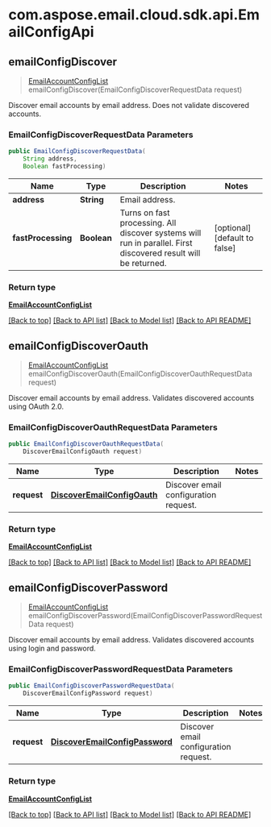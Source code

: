 # com.aspose.email.cloud.sdk.api.EmailConfigApi

<a name="emailConfigDiscover"></a>
## **emailConfigDiscover**
> [EmailAccountConfigList](EmailAccountConfigList.md) emailConfigDiscover(EmailConfigDiscoverRequestData request)

Discover email accounts by email address. Does not validate discovered accounts.             

### **EmailConfigDiscoverRequestData** Parameters
```java
public EmailConfigDiscoverRequestData(
    String address, 
    Boolean fastProcessing)
```

Name | Type | Description  | Notes
------------- | ------------- | ------------- | -------------
 **address** | **String**| Email address. |
 **fastProcessing** | **Boolean**| Turns on fast processing. All discover systems will run in parallel. First discovered result will be returned.              | [optional] [default to false]

### Return type

[**EmailAccountConfigList**](EmailAccountConfigList.md)

[[Back to top]](#) [[Back to API list]](README.md#documentation-for-api-endpoints) [[Back to Model list]](README.md#documentation-for-models) [[Back to API README]](README.md)

<a name="emailConfigDiscoverOauth"></a>
## **emailConfigDiscoverOauth**
> [EmailAccountConfigList](EmailAccountConfigList.md) emailConfigDiscoverOauth(EmailConfigDiscoverOauthRequestData request)

Discover email accounts by email address. Validates discovered accounts using OAuth 2.0.             

### **EmailConfigDiscoverOauthRequestData** Parameters
```java
public EmailConfigDiscoverOauthRequestData(
    DiscoverEmailConfigOauth request)
```

Name | Type | Description  | Notes
------------- | ------------- | ------------- | -------------
 **request** | [**DiscoverEmailConfigOauth**](DiscoverEmailConfigOauth.md)| Discover email configuration request. |

### Return type

[**EmailAccountConfigList**](EmailAccountConfigList.md)

[[Back to top]](#) [[Back to API list]](README.md#documentation-for-api-endpoints) [[Back to Model list]](README.md#documentation-for-models) [[Back to API README]](README.md)

<a name="emailConfigDiscoverPassword"></a>
## **emailConfigDiscoverPassword**
> [EmailAccountConfigList](EmailAccountConfigList.md) emailConfigDiscoverPassword(EmailConfigDiscoverPasswordRequestData request)

Discover email accounts by email address. Validates discovered accounts using login and password.             

### **EmailConfigDiscoverPasswordRequestData** Parameters
```java
public EmailConfigDiscoverPasswordRequestData(
    DiscoverEmailConfigPassword request)
```

Name | Type | Description  | Notes
------------- | ------------- | ------------- | -------------
 **request** | [**DiscoverEmailConfigPassword**](DiscoverEmailConfigPassword.md)| Discover email configuration request. |

### Return type

[**EmailAccountConfigList**](EmailAccountConfigList.md)

[[Back to top]](#) [[Back to API list]](README.md#documentation-for-api-endpoints) [[Back to Model list]](README.md#documentation-for-models) [[Back to API README]](README.md)

